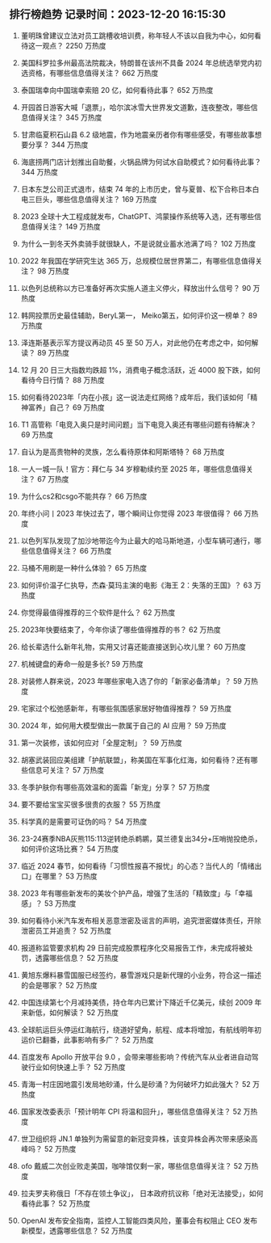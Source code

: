 
## 排行榜趋势 记录时间：2023-12-20 16:15:30
  
  1. 董明珠曾建议立法对员工跳槽收培训费，称年轻人不该以自我为中心，如何看待这一观点？ 2250 万热度
    
  2. 美国科罗拉多州最高法院裁决，特朗普在该州不具备 2024 年总统选举党内初选资格，有哪些信息值得关注？ 662 万热度
    
  3. 泰国瑞幸向中国瑞幸索赔 20 亿，如何看待此事？ 652 万热度
    
  4. 开园首日游客大喊「退票」，哈尔滨冰雪大世界发文道歉，连夜整改，哪些信息值得关注？ 345 万热度
    
  5. 甘肃临夏积石山县 6.2 级地震，作为地震亲历者你有哪些感受，有哪些故事想要分享？ 344 万热度
    
  6. 海底捞两门店计划推出自助餐，火锅品牌为何试水自助模式？如何看待此事？ 344 万热度
    
  7. 日本东芝公司正式退市，结束 74 年的上市历史，曾与夏普、松下合称日本白电三巨头，哪些信息值得关注？ 169 万热度
    
  8. 2023 全球十大工程成就发布，ChatGPT、鸿蒙操作系统等入选，还有哪些信息值得关注？ 149 万热度
    
  9. 为什么一到冬天外卖骑手就很缺人，不是说就业蓄水池满了吗？ 102 万热度
    
  10. 2022 年我国在学研究生达 365 万，总规模位居世界第二，有哪些信息值得关注？ 98 万热度
    
  11. 以色列总统称以方已准备好再次实施人道主义停火，释放出什么信号？ 90 万热度
    
  12. 韩网投票历史最佳辅助，BeryL第一， Meiko第五，如何评价这一榜单？ 89 万热度
    
  13. 泽连斯基表示军方提议再动员 45 至 50 万人，对此他仍在考虑之中，如何解读？ 89 万热度
    
  14. 12 月 20 日三大指数均跌超 1%，消费电子概念活跃，近 4000 股下跌，如何看待今日行情？ 88 万热度
    
  15. 如何看待2023年「内在小孩」这一说法走红网络？成年后，我们该如何「精神富养」自己？ 69 万热度
    
  16. T1 高管称「电竞入奥只是时间问题」当下电竞入奥还有哪些问题有待解决？ 69 万热度
    
  17. 自认为是高贵物种的灵族，怎么看待原体和阿斯塔特？ 68 万热度
    
  18. 一人一城一队！官方：拜仁与 34 岁穆勒续约至 2025 年，哪些信息值得关注？ 67 万热度
    
  19. 为什么cs2和csgo不能共存？ 66 万热度
    
  20. 年终小问丨2023 年快过去了，哪个瞬间让你觉得 2023 年很值得？ 66 万热度
    
  21. 以色列军队发现了加沙地带迄今为止最大的哈马斯地道，小型车辆可通行，哪些信息值得关注？ 66 万热度
    
  22. 马桶不用刷是一种什么体验？ 65 万热度
    
  23. 如何评价温子仁执导，杰森·莫玛主演的电影《海王 2：失落的王国》？ 63 万热度
    
  24. 你觉得最值得推荐的三个软件是什么？ 62 万热度
    
  25. 2023年快要结束了，今年你读了哪些值得推荐的书？ 62 万热度
    
  26. 给长辈选什么新年礼物，实用又讨喜还能直接送到心坎儿里？ 60 万热度
    
  27. 机械键盘的寿命一般是多长? 59 万热度
    
  28. 对装修人群来说，2023 年哪些家电入选了你的「新家必备清单」？ 59 万热度
    
  29. 宅家过个松弛感新年，有哪些氛围感家居好物值得推荐？ 59 万热度
    
  30. 2024 年，如何用大模型做出一款属于自己的 AI 应用？ 59 万热度
    
  31. 第一次装修，该如何应对「全屋定制」？ 59 万热度
    
  32. 胡塞武装回应美组建「护航联盟」，称美国在军事化红海，如何看待？还有哪些信息可关注？ 57 万热度
    
  33. 冬季护肤你有哪些高效温和的面霜「新宠」分享？ 57 万热度
    
  34. 要不要给宝宝买很多很贵的衣服？ 55 万热度
    
  35. 科学真的是需要可证伪的吗？ 54 万热度
    
  36. 23-24赛季NBA灰熊115:113逆转绝杀鹈鹕，莫兰德复出34分+压哨抛投绝杀，如何评价这场比赛？ 54 万热度
    
  37. 临近 2024 春节，如何看待「习惯性报喜不报忧」的心态？当代人的「情绪出口」在哪里？ 53 万热度
    
  38. 2023 年有哪些新发布的美妆个护产品，增强了生活的「精致度」与「幸福感」？ 53 万热度
    
  39. 如何看待小米汽车发布相关恶意泄密及谣言的声明，追究泄密媒体责任，开除泄密员工并追责？ 52 万热度
    
  40. 报道称监管要求机构 29 日前完成股票程序化交易报告工作，未完成将被处罚，透露哪些信息？ 52 万热度
    
  41. 黄旭东爆料暴雪国服已经签约，暴雪游戏只是新代理的小业务，符合这一描述的会是哪家？ 52 万热度
    
  42. 中国连续第七个月减持美债，持仓年内已累计下降近千亿美元，续创 2009 年来新低，如何解读？ 52 万热度
    
  43. 全球航运巨头停运红海航行，绕道好望角，航程、成本将增加，有航线明年初运价已翻番，此事影响有多广？ 52 万热度
    
  44. 百度发布 Apollo 开放平台 9.0 ，会带来哪些影响？传统汽车从业者进自动驾驶行业如何快速上手？ 52 万热度
    
  45. 青海一村庄因地震引发局地砂涌，什么是砂涌？为何破坏力如此强大？ 52 万热度
    
  46. 国家发改委表示「预计明年 CPI 将温和回升」，哪些信息值得关注？ 52 万热度
    
  47. 世卫组织将 JN.1 单独列为需留意的新冠变异株，该变异株会再次带来感染高峰吗？ 52 万热度
    
  48. ofo 戴威二次创业败走美国，咖啡馆仅剩一家，哪些信息值得关注？ 52 万热度
    
  49. 拉夫罗夫称俄日「不存在领土争议」， 日本政府抗议称「绝对无法接受」，如何看待此事？ 52 万热度
    
  50. OpenAI 发布安全指南，监控人工智能四类风险，董事会有权阻止 CEO 发布新模型，透露哪些信息？ 52 万热度
    